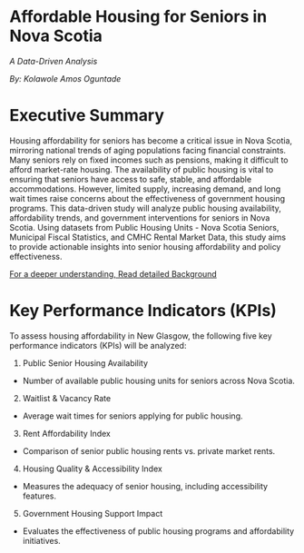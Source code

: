 # Affordable Housing for Seniors in Nova Scotia
*A Data-Driven Analysis*

*By: Kolawole Amos Oguntade*

# Executive Summary
Housing affordability for seniors has become a critical issue in Nova Scotia, mirroring national trends of aging populations facing financial constraints. Many seniors rely on fixed incomes such as pensions, making it difficult to afford market-rate housing. The availability of public housing is vital to ensuring that seniors have access to safe, stable, and affordable accommodations. However, limited supply, increasing demand, and long wait times raise concerns about the effectiveness of government housing programs.
This data-driven study will analyze public housing availability, affordability trends, and government interventions for seniors in Nova Scotia. Using datasets from Public Housing Units - Nova Scotia Seniors, Municipal Fiscal Statistics, and CMHC Rental Market Data, this study aims to provide actionable insights into senior housing affordability and policy effectiveness.

[For a deeper understanding, Read detailed Background](Background.md)

# Key Performance Indicators (KPIs)
To assess housing affordability in New Glasgow, the following five key performance indicators (KPIs) will be analyzed:
1.	Public Senior Housing Availability
- Number of available public housing units for seniors across Nova Scotia.
2.	Waitlist & Vacancy Rate
- Average wait times for seniors applying for public housing.
3. Rent Affordability Index
- Comparison of senior public housing rents vs. private market rents.
4. Housing Quality & Accessibility Index
- Measures the adequacy of senior housing, including accessibility features.
5. Government Housing Support Impact
- Evaluates the effectiveness of public housing programs and affordability initiatives.
